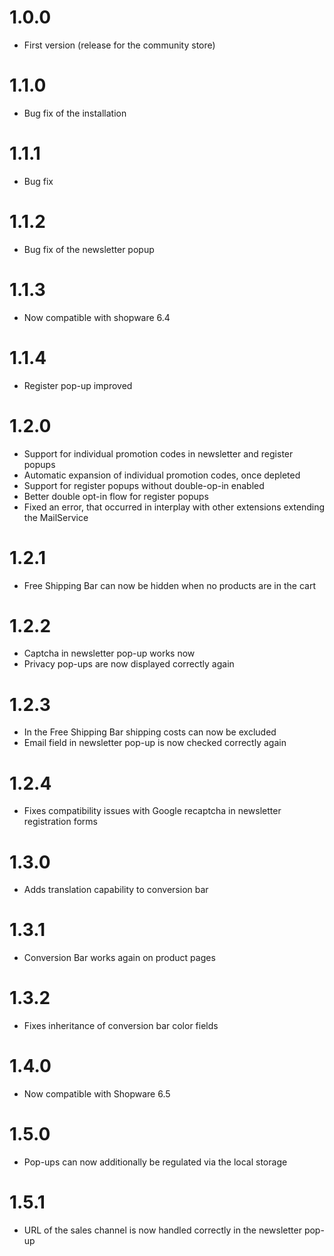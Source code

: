 # 1.0.0
- First version (release for the community store)

# 1.1.0
- Bug fix of the installation

# 1.1.1
- Bug fix 

# 1.1.2
- Bug fix of the newsletter popup

# 1.1.3
- Now compatible with shopware 6.4

# 1.1.4
- Register pop-up improved

# 1.2.0
- Support for individual promotion codes in newsletter and register popups
- Automatic expansion of individual promotion codes, once depleted
- Support for register popups without double-op-in enabled
- Better double opt-in flow for register popups
- Fixed an error, that occurred in interplay with other extensions extending the MailService

# 1.2.1
- Free Shipping Bar can now be hidden when no products are in the cart

# 1.2.2
- Captcha in newsletter pop-up works now
- Privacy pop-ups are now displayed correctly again

# 1.2.3
- In the Free Shipping Bar shipping costs can now be excluded
- Email field in newsletter pop-up is now checked correctly again

# 1.2.4
- Fixes compatibility issues with Google recaptcha in newsletter registration forms

# 1.3.0
- Adds translation capability to conversion bar

# 1.3.1
- Conversion Bar works again on product pages

# 1.3.2
- Fixes inheritance of conversion bar color fields

# 1.4.0
- Now compatible with Shopware 6.5

# 1.5.0
- Pop-ups can now additionally be regulated via the local storage

# 1.5.1
- URL of the sales channel is now handled correctly in the newsletter pop-up
